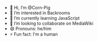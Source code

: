- 👋 Hi, I’m @Corn-Pig
- 👀 I’m interested in Backrooms
- 🌱 I’m currently learning JavaScript
- 💞️ I’m looking to collaborate on MediaWiki
- 😄 Pronouns: he/him
- ⚡ Fun fact: I'm a human

<!---
Corn-Pig/Corn-Pig is a ✨ special ✨ repository because its `README.md` (this file) appears on your GitHub profile.
You can click the Preview link to take a look at your changes.
--->
